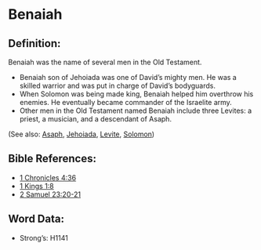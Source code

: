 # Benaiah

## Definition:

Benaiah was the name of several men in the Old Testament.

* Benaiah son of Jehoiada was one of David’s mighty men. He was a skilled warrior and was put in charge of David’s bodyguards.
* When Solomon was being made king, Benaiah helped him overthrow his enemies. He eventually became commander of the Israelite army.
* Other men in the Old Testament named Benaiah include three Levites: a priest, a musician, and a descendant of Asaph.

(See also: [Asaph](../names/asaph.md), [Jehoiada](../names/jehoiada.md), [Levite](../names/levite.md), [Solomon](../names/solomon.md))

## Bible References:

* [1 Chronicles 4:36](rc://en/tn/help/1ch/04/36)
* [1 Kings 1:8](rc://en/tn/help/1ki/01/08)
* [2 Samuel 23:20-21](rc://en/tn/help/2sa/23/20)

## Word Data:

* Strong’s: H1141
